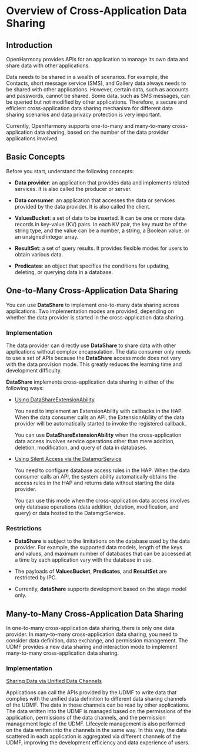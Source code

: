 # Overview of Cross-Application Data Sharing

## Introduction

OpenHarmony provides APIs for an application to manage its own data and share data with other applications.

Data needs to be shared in a wealth of scenarios. For example, the Contacts, short message service (SMS), and Gallery data always needs to be shared with other applications. However, certain data, such as accounts and passwords, cannot be shared. Some data, such as SMS messages, can be queried but not modified by other applications. Therefore, a secure and efficient cross-application data sharing mechanism for different data sharing scenarios and data privacy protection is very important.

Currently, OpenHarmony supports one-to-many and many-to-many cross-application data sharing, based on the number of the data provider applications involved.

## Basic Concepts

Before you start, understand the following concepts:

- **Data provider**: an application that provides data and implements related services. It is also called the producer or server.

- **Data consumer**: an application that accesses the data or services provided by the data provider. It is also called the client.

- **ValuesBucket**: a set of data to be inserted. It can be one or more data records in key-value (KV) pairs. In each KV pair, the key must be of the string type, and the value can be a number, a string, a Boolean value, or an unsigned integer array.

- **ResultSet**: a set of query results. It provides flexible modes for users to obtain various data.

- **Predicates**: an object that specifies the conditions for updating, deleting, or querying data in a database.

## One-to-Many Cross-Application Data Sharing
<!--RP1-->
You can use **DataShare** to implement one-to-many data sharing across applications. Two implementation modes are provided, depending on whether the data provider is started in the cross-application data sharing.  
<!--RP1End-->
<!--Del-->
### Implementation

The data provider can directly use **DataShare** to share data with other applications without complex encapsulation. The data consumer only needs to use a set of APIs because the **DataShare** access mode does not vary with the data provision mode. This greatly reduces the learning time and development difficulty.

**DataShare** implements cross-application data sharing in either of the following ways:

- [Using DataShareExtensionAbility](share-data-by-datashareextensionability.md)

  You need to implement an ExtensionAbility with callbacks in the HAP. When the data consumer calls an API, the ExtensionAbility of the data provider will be automatically started to invoke the registered callback.

  You can use **DataShareExtensionAbility** when the cross-application data access involves service operations other than mere addition, deletion, modification, and query of data in databases.

- [Using Silent Access via the DatamgrService](share-data-by-silent-access.md)

  You need to configure database access rules in the HAP. When the data consumer calls an API, the system ability automatically obtains the access rules in the HAP and returns data without starting the data provider.

  You can use this mode when the cross-application data access involves only database operations (data addition, deletion, modification, and query) or data hosted to the DatamgrService.

### Restrictions

- **DataShare** is subject to the limitations on the database used by the data provider. For example, the supported data models, length of the keys and values, and maximum number of databases that can be accessed at a time by each application vary with the database in use.

- The payloads of **ValuesBucket**, **Predicates**, and **ResultSet** are restricted by IPC.

- Currently, **dataShare** supports development based on the stage model only.
<!--DelEnd-->

## Many-to-Many Cross-Application Data Sharing

In one-to-many cross-application data sharing, there is only one data provider. In many-to-many cross-application data sharing, you need to consider data definition, data exchange, and permission management. The UDMF provides a new data sharing and interaction mode to implement many-to-many cross-application data sharing.

### Implementation

[Sharing Data via Unified Data Channels](unified-data-channels.md)

Applications can call the APIs provided by the UDMF to write data that complies with the unified data definition to different data sharing channels of the UDMF. The data in these channels can be read by other applications. The data written into the UDMF is managed based on the permissions of the application, permissions of the data channels, and the permission management logic of the UDMF. Lifecycle management is also performed on the data written into the channels in the same way. In this way, the data scattered in each application is aggregated via different channels of the UDMF, improving the development efficiency and data experience of users.
